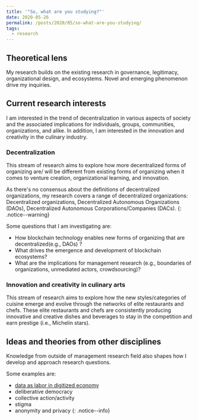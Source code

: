 ```yaml
---
title: '"So, what are you studying?"'
date: 2020-05-26
permalink: /posts/2020/05/so-what-are-you-studying/
tags:
  - research
---
```

## Theoretical lens
My research builds on the existing research in governance, legitimacy, organizational design, and ecosystems. Novel and emerging phenomenon drive my inquiries.

## Current research interests
I am interested in the trend of decentralization in various aspects of society and the associated implications for individuals, groups, communities, organizations, and alike. In addition, I am interested in the innovation and creativity in the culinary industry.

### Decentralization
This stream of research aims to explore how more decentralized forms of organizing are/ will be different from existing forms of organizing when it comes to venture creation, organizational learning, and innovation.

As there's no consensus about the definitions of decentralized organizations, my research covers a range of decentralized organizations: Decentralized organizations, Decentralized Autonomous Organizations (DAOs), Decentralized Autonomous Corporations/Companies (DACs).
{: .notice--warning}

Some questions that I am investigating are:
- How blockchain technology enables new forms of organizing that are decentralized(e.g., DAOs) ?  
- What drives the emergence and development of blockchain ecosystems?
- What are the implications for management research (e.g., boundaries of organizations, unmediated actors, crowdsourcing)?

### Innovation and creativity in culinary arts
This stream of research aims to explore how the new styles/categories of cuisine emerge and evolve through the networks of elite restaurants and chefs. These elite restaurants and chefs are consistently producing innovative and creative dishes and beverages to stay in the competition and earn prestige (i.e., Michelin stars).

## Ideas and theories from other disciplines
Knowledge from outside of management research field also shapes how I develop and approach research questions.

Some examples are:
* [data as labor in digitized economy](https://radicalxchange.org/blog/posts/2019-1-5-ydij2t/)
* deliberative democracy
* collective action/activity
* stigma
* anonymity and privacy
{: .notice--info}
